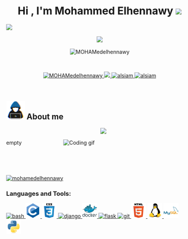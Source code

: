 
  <h1 align="center"><b>Hi , I'm Mohammed Elhennawy </b><img src="https://media.giphy.com/media/hvRJCLFzcasrR4ia7z/giphy.gif" width="35"></h1>

  <a href="https://www.youtube.com/watch?v=dQw4w9WgXcQ"><img src="https://user-images.githubusercontent.com/73097560/115834477-dbab4500-a447-11eb-908a-139a6edaec5c.gif"></a>

  <!--  -->
  <p align="center">
    <a href="https://github.com/DenverCoder1/readme-typing-svg"><img src="https://readme-typing-svg.herokuapp.com?font=Time+New+Roman&color=cyan&size=25&center=true&vCenter=true&width=600&height=100&lines=Welcome+To+My+Githup+Profile..&hearts;++;Self-taught+Front-End+Developer,;Software+Engineer+Student,;Problem+Solver,;Active+Learner/Researcher,;Love+to+learn+new+stuffs..<3"></a>

  </p>

  <p align="center"> 
    <img src="https://komarev.com/ghpvc/?username=MOHAMedelhennawy&label=Profile%20views&color=0047AB&style=plastic?" alt="MOHAMedelhennawy" height=25px, width=160px/> 
    <!---
      <a href = "https://commits.top/egypt.html" target="_blank">
        <img src="https://aktive.tk/egypt/MOHAMedelhennawy?color=red" alt="Most Active Users" target="_blank" height=25px, width=250px/> 
      </a>
    -->
  </p>

  <br>

  <p align="center">
  <a href="https://www.linkedin.com/in/mohamed-elhennawy-b28703255/" target="_blank">
    <img src="https://img.shields.io/badge/LinkedIn-0077B5?style=for-the-badge&logo=linkedin&logoColor=white" alt="MOHAMedelhennawy"/>
  </a>
  <!-- <a href="https://dev.to/MOHAMedelhennawy" target="_blank">
    <img src="https://img.shields.io/badge/dev.to-0A0A0A?style=for-the-badge&logo=dev.to&logoColor=white" alt="MOHAMedelhennawy" />
  </a> -->
  <a href="https://twitter.com/el7ennawy2002" target="_blank">
    <img src="https://img.shields.io/badge/Twitter-1DA1F2?style=for-the-badge&logo=twitter&logoColor=white" />
  </a>
  <a href="https://www.instagram.com/mohamedmelhennawy/" target="_blank">
    <img src="https://img.shields.io/badge/Instagram-fe4164?style=for-the-badge&logo=instagram&logoColor=white" alt="alsiam" />
  </a> 
  <a href="https://www.facebook.com/mohamedmohamed.elhennawy" target="_blank">
    <img src="https://img.shields.io/badge/Facebook-20BEFF?&style=for-the-badge&logo=facebook&logoColor=white" alt="alsiam"  />
    </a> 
  </p>
  <br />

  <!-- About Section -->
  ## <picture><img src = "https://github.com/0xAbdulKhalid/0xAbdulKhalid/raw/main/assets/mdImages/about_me.gif" width = 50px></picture> **About me**

  <picture> <img align="right" src="https://github.com/7oSkaaa/7oSkaaa/blob/main/Images/Right_Side.gif?raw=true" width = 250px></picture>

  <br>

  <p>
  <img align="right" width="350" src="/assets/programmer.gif" alt="Coding gif" />
    
  empty

  </p>

  <br/>
  <br/>
  <br/>



  <p align="left"> <a href="https://github.com/ryo-ma/github-profile-trophy"><img src="https://github-profile-trophy.vercel.app/?username=mohamedelhennawy" alt="mohamedelhennawy" /></a> </p>


  <h3 align="left">Languages and Tools:</h3>
  <p align="left"> <a href="https://www.gnu.org/software/bash/" target="_blank" rel="noreferrer"> <img src="https://www.vectorlogo.zone/logos/gnu_bash/gnu_bash-icon.svg" alt="bash" width="40" height="40"/> </a> <a href="https://www.cprogramming.com/" target="_blank" rel="noreferrer"> <img src="https://raw.githubusercontent.com/devicons/devicon/master/icons/c/c-original.svg" alt="c" width="40" height="40"/> </a> <a href="https://www.w3schools.com/css/" target="_blank" rel="noreferrer"> <img src="https://raw.githubusercontent.com/devicons/devicon/master/icons/css3/css3-original-wordmark.svg" alt="css3" width="40" height="40"/> </a> <a href="https://www.djangoproject.com/" target="_blank" rel="noreferrer"> <img src="https://cdn.worldvectorlogo.com/logos/django.svg" alt="django" width="40" height="40"/> </a> <a href="https://www.docker.com/" target="_blank" rel="noreferrer"> <img src="https://raw.githubusercontent.com/devicons/devicon/master/icons/docker/docker-original-wordmark.svg" alt="docker" width="40" height="40"/> </a> <a href="https://flask.palletsprojects.com/" target="_blank" rel="noreferrer"> <img src="https://www.vectorlogo.zone/logos/pocoo_flask/pocoo_flask-icon.svg" alt="flask" width="40" height="40"/> </a> <a href="https://git-scm.com/" target="_blank" rel="noreferrer"> <img src="https://www.vectorlogo.zone/logos/git-scm/git-scm-icon.svg" alt="git" width="40" height="40"/> </a> <a href="https://www.w3.org/html/" target="_blank" rel="noreferrer"> <img src="https://raw.githubusercontent.com/devicons/devicon/master/icons/html5/html5-original-wordmark.svg" alt="html5" width="40" height="40"/> </a> <a href="https://www.linux.org/" target="_blank" rel="noreferrer"> <img src="https://raw.githubusercontent.com/devicons/devicon/master/icons/linux/linux-original.svg" alt="linux" width="40" height="40"/> </a> <a href="https://www.mysql.com/" target="_blank" rel="noreferrer"> <img src="https://raw.githubusercontent.com/devicons/devicon/master/icons/mysql/mysql-original-wordmark.svg" alt="mysql" width="40" height="40"/> </a> <a href="https://www.python.org" target="_blank" rel="noreferrer"> <img src="https://raw.githubusercontent.com/devicons/devicon/master/icons/python/python-original.svg" alt="python" width="40" height="40"/> </a> </p>
